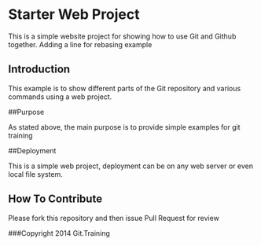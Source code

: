 # Starter Web Project

This is a simple website project for showing 
how to use Git and Github together. Adding a line for rebasing example

## Introduction

This example is to show different parts
of the Git repository and various commands using a web project.

##Purpose

As stated above, the main purpose is to provide simple examples for git training

##Deployment

This is a simple web project, deployment can be on any web server or even local file system.

## How To Contribute

Please fork this repository and then issue Pull Request for review

###Copyright
2014 Git.Training